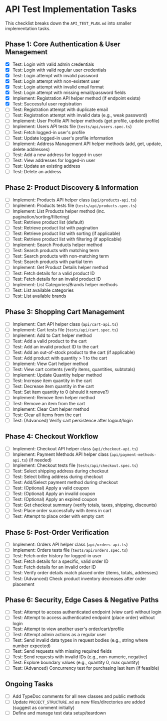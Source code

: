 # API Test Implementation Tasks

This checklist breaks down the `API_TEST_PLAN.md` into smaller implementation tasks.

## Phase 1: Core Authentication & User Management

- [x] Test: Login with valid admin credentials
- [x] Test: Login with valid regular user credentials
- [x] Test: Login attempt with invalid password
- [x] Test: Login attempt with non-existent user
- [x] Test: Login attempt with invalid email format
- [x] Test: Login attempt with missing email/password fields
- [x] Implement: Registration API helper method (if endpoint exists)
- [x] Test: Successful user registration
- [ ] Test: Registration attempt with duplicate email
- [ ] Test: Registration attempt with invalid data (e.g., weak password)
- [ ] Implement: User Profile API helper methods (get profile, update profile)
- [ ] Implement: Users API tests file (`tests/api/users.spec.ts`)
- [ ] Test: Fetch logged-in user's profile
- [ ] Test: Update logged-in user's profile information
- [ ] Implement: Address Management API helper methods (add, get, update, delete addresses)
- [ ] Test: Add a new address for logged-in user
- [ ] Test: View addresses for logged-in user
- [ ] Test: Update an existing address
- [ ] Test: Delete an address

## Phase 2: Product Discovery & Information

- [ ] Implement: Products API helper class (`api/products-api.ts`)
- [ ] Implement: Products tests file (`tests/api/products.spec.ts`)
- [ ] Implement: List Products helper method (inc. pagination/sorting/filtering)
- [ ] Test: Retrieve product list (default)
- [ ] Test: Retrieve product list with pagination
- [ ] Test: Retrieve product list with sorting (if applicable)
- [ ] Test: Retrieve product list with filtering (if applicable)
- [ ] Implement: Search Products helper method
- [ ] Test: Search products with matching term
- [ ] Test: Search products with non-matching term
- [ ] Test: Search products with partial term
- [ ] Implement: Get Product Details helper method
- [ ] Test: Fetch details for a valid product ID
- [ ] Test: Fetch details for an invalid product ID
- [ ] Implement: List Categories/Brands helper methods
- [ ] Test: List available categories
- [ ] Test: List available brands

## Phase 3: Shopping Cart Management

- [ ] Implement: Cart API helper class (`api/cart-api.ts`)
- [ ] Implement: Cart tests file (`tests/api/cart.spec.ts`)
- [ ] Implement: Add to Cart helper method
- [ ] Test: Add a valid product to the cart
- [ ] Test: Add an invalid product ID to the cart
- [ ] Test: Add an out-of-stock product to the cart (if applicable)
- [ ] Test: Add product with quantity > 1 to the cart
- [ ] Implement: View Cart helper method
- [ ] Test: View cart contents (verify items, quantities, subtotals)
- [ ] Implement: Update Quantity helper method
- [ ] Test: Increase item quantity in the cart
- [ ] Test: Decrease item quantity in the cart
- [ ] Test: Set item quantity to 0 (should it remove?)
- [ ] Implement: Remove Item helper method
- [ ] Test: Remove an item from the cart
- [ ] Implement: Clear Cart helper method
- [ ] Test: Clear all items from the cart
- [ ] Test: (Advanced) Verify cart persistence after logout/login

## Phase 4: Checkout Workflow

- [ ] Implement: Checkout API helper class (`api/checkout-api.ts`)
- [ ] Implement: Payment Methods API helper class (`api/payment-methods-api.ts`) (if needed)
- [ ] Implement: Checkout tests file (`tests/api/checkout.spec.ts`)
- [ ] Test: Select shipping address during checkout
- [ ] Test: Select billing address during checkout
- [ ] Test: Add/Select payment method during checkout
- [ ] Test: (Optional) Apply a valid coupon
- [ ] Test: (Optional) Apply an invalid coupon
- [ ] Test: (Optional) Apply an expired coupon
- [ ] Test: Get checkout summary (verify totals, taxes, shipping, discounts)
- [ ] Test: Place order successfully with items in cart
- [ ] Test: Attempt to place order with empty cart

## Phase 5: Post-Order Verification

- [ ] Implement: Orders API helper class (`api/orders-api.ts`)
- [ ] Implement: Orders tests file (`tests/api/orders.spec.ts`)
- [ ] Test: Fetch order history for logged-in user
- [ ] Test: Fetch details for a specific, valid order ID
- [ ] Test: Fetch details for an invalid order ID
- [ ] Test: Verify order details match placed order (items, totals, addresses)
- [ ] Test: (Advanced) Check product inventory decreases after order placement

## Phase 6: Security, Edge Cases & Negative Paths

- [ ] Test: Attempt to access authenticated endpoint (view cart) without login
- [ ] Test: Attempt to access authenticated endpoint (place order) without login
- [ ] Test: Attempt to view another user's order/cart/profile
- [ ] Test: Attempt admin actions as a regular user
- [ ] Test: Send invalid data types in request bodies (e.g., string where number expected)
- [ ] Test: Send requests with missing required fields
- [ ] Test: Send requests with invalid IDs (e.g., non-numeric, negative)
- [ ] Test: Explore boundary values (e.g., quantity 0, max quantity)
- [ ] Test: (Advanced) Concurrency test for purchasing last item (if feasible)

## Ongoing Tasks

- [ ] Add TypeDoc comments for all new classes and public methods
- [ ] Update `PROJECT_STRUCTURE.md` as new files/directories are added (suggest as comment initially)
- [ ] Define and manage test data setup/teardown
